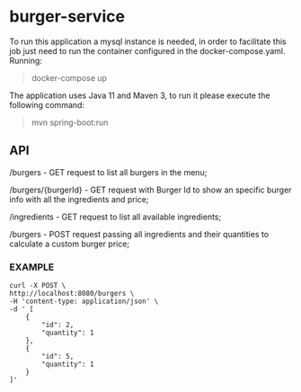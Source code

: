 # burger-service
To run this application a mysql instance is needed, in order to facilitate this job just need to run the container
configured in the docker-compose.yaml. Running:

> docker-compose up

The application uses Java 11 and Maven 3, to run it please execute the following command:

> mvn spring-boot:run

## API
/burgers - GET request to list all burgers in the menu;

/burgers/{burgerId} - GET request with Burger Id to show an specific burger info with all the ingredients and price;

/ingredients - GET request to list all available ingredients;

/burgers - POST request passing all ingredients and their quantities to calculate a custom burger price;

### EXAMPLE

    curl -X POST \
    http://localhost:8080/burgers \
    -H 'content-type: application/json' \
    -d ' [
        {
            "id": 2,
            "quantity": 1
        },
        {
            "id": 5,
            "quantity": 1
        }
    ]'
	